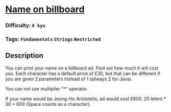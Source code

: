 # [Name on billboard](https://www.codewars.com/kata/570e8ec4127ad143660001fd)

### Difficulty: `8 kyu`

### Tags: `Fundamentals` `Strings` `Restricted`

## Description

You can print your name on a billboard ad. Find out how much it will cost you. Each character has a default price of £30, but that can be different if you are given 2 parameters instead of 1 (allways 2 for Java).

You can not use multiplier "*" operator.

If your name would be Jeong-Ho Aristotelis, ad would cost £600. 20 leters * 30 = 600 (Space counts as a character).

